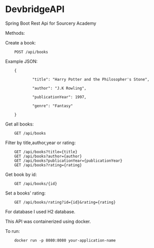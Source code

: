 # DevbridgeAPI
Spring Boot Rest Api for Sourcery Academy

Methods:

Create a book:

        POST /api/books

Example JSON:

        {
        
                "title": "Harry Potter and the Philosopher's Stone",
        
                "author": "J.K Rowling",
        
                "publicationYear": 1997,
        
                "genre": "Fantasy"

        }



Get all books:

        GET /api/books

Filter by title,author,year or rating:

        GET /api/books?title={title}
        GET /api/books?author={author}
        GET /api/books?publicationYear={publicationYear}
        GET /api/books?rating={rating}

Get book by id:
        
        GET /api/books/{id}

Set a books' rating:

        GET /api/books/rating?id={id}&rating={rating}

For database I used H2 database.

This API was containerized using docker.

To run:

        docker run -p 8080:8080 your-application-name
